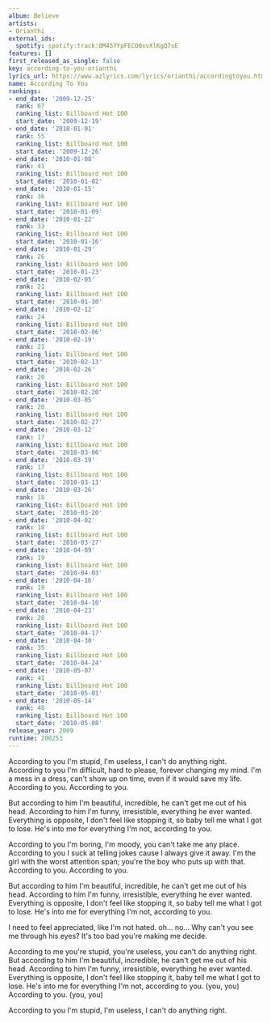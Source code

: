 ```yaml
---
album: Believe
artists:
- Orianthi
external_ids:
  spotify: spotify:track:0M45YYpFECO0xvXlKgQ7sE
features: []
first_released_as_single: false
key: according-to-you-orianthi
lyrics_url: https://www.azlyrics.com/lyrics/orianthi/accordingtoyou.html
name: According To You
rankings:
- end_date: '2009-12-25'
  rank: 67
  ranking_list: Billboard Hot 100
  start_date: '2009-12-19'
- end_date: '2010-01-01'
  rank: 55
  ranking_list: Billboard Hot 100
  start_date: '2009-12-26'
- end_date: '2010-01-08'
  rank: 41
  ranking_list: Billboard Hot 100
  start_date: '2010-01-02'
- end_date: '2010-01-15'
  rank: 36
  ranking_list: Billboard Hot 100
  start_date: '2010-01-09'
- end_date: '2010-01-22'
  rank: 33
  ranking_list: Billboard Hot 100
  start_date: '2010-01-16'
- end_date: '2010-01-29'
  rank: 26
  ranking_list: Billboard Hot 100
  start_date: '2010-01-23'
- end_date: '2010-02-05'
  rank: 21
  ranking_list: Billboard Hot 100
  start_date: '2010-01-30'
- end_date: '2010-02-12'
  rank: 24
  ranking_list: Billboard Hot 100
  start_date: '2010-02-06'
- end_date: '2010-02-19'
  rank: 21
  ranking_list: Billboard Hot 100
  start_date: '2010-02-13'
- end_date: '2010-02-26'
  rank: 20
  ranking_list: Billboard Hot 100
  start_date: '2010-02-20'
- end_date: '2010-03-05'
  rank: 20
  ranking_list: Billboard Hot 100
  start_date: '2010-02-27'
- end_date: '2010-03-12'
  rank: 17
  ranking_list: Billboard Hot 100
  start_date: '2010-03-06'
- end_date: '2010-03-19'
  rank: 17
  ranking_list: Billboard Hot 100
  start_date: '2010-03-13'
- end_date: '2010-03-26'
  rank: 18
  ranking_list: Billboard Hot 100
  start_date: '2010-03-20'
- end_date: '2010-04-02'
  rank: 18
  ranking_list: Billboard Hot 100
  start_date: '2010-03-27'
- end_date: '2010-04-09'
  rank: 19
  ranking_list: Billboard Hot 100
  start_date: '2010-04-03'
- end_date: '2010-04-16'
  rank: 19
  ranking_list: Billboard Hot 100
  start_date: '2010-04-10'
- end_date: '2010-04-23'
  rank: 28
  ranking_list: Billboard Hot 100
  start_date: '2010-04-17'
- end_date: '2010-04-30'
  rank: 35
  ranking_list: Billboard Hot 100
  start_date: '2010-04-24'
- end_date: '2010-05-07'
  rank: 41
  ranking_list: Billboard Hot 100
  start_date: '2010-05-01'
- end_date: '2010-05-14'
  rank: 48
  ranking_list: Billboard Hot 100
  start_date: '2010-05-08'
release_year: 2009
runtime: 200253
---
```

According to you
I'm stupid,
I'm useless,
I can't do anything right.
According to you
I'm difficult,
hard to please,
forever changing my mind.
I'm a mess in a dress,
can't show up on time,
even if it would save my life.
According to you. According to you.

But according to him
I'm beautiful,
incredible,
he can't get me out of his head.
According to him
I'm funny,
irresistible,
everything he ever wanted.
Everything is opposite,
I don't feel like stopping it,
so baby tell me what I got to lose.
He's into me for everything I'm not,
according to you.

According to you
I'm boring,
I'm moody,
you can't take me any place.
According to you
I suck at telling jokes cause I always give it away.
I'm the girl with the worst attention span;
you're the boy who puts up with that.
According to you. According to you.

But according to him
I'm beautiful,
incredible,
he can't get me out of his head.
According to him
I'm funny,
irresistible,
everything he ever wanted.
Everything is opposite,
I don't feel like stopping it,
so baby tell me what I got to lose.
He's into me for everything I'm not,
according to you.

I need to feel appreciated,
like I'm not hated. oh... no...
Why can't you see me through his eyes?
It's too bad you're making me decide.

According to me
you're stupid,
you're useless,
you can't do anything right.
But according to him
I'm beautiful,
incredible,
he can't get me out of his head.
According to him
I'm funny,
irresistible,
everything he ever wanted.
Everything is opposite,
I don't feel like stopping it,
baby tell me what I got to lose.
He's into me for everything I'm not,
according to you. (you, you)
According to you. (you, you)

According to you
I'm stupid,
I'm useless,
I can't do anything right.
